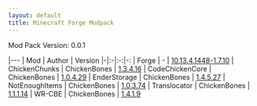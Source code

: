 ```yaml
---
layout: default
title: Minecraft Forge Modpack
---
```

Mod Pack Version: 0.0.1

|---
| Mod | Author | Version
|-|:-|:-:|-:
| Forge | - | [10.13.4.1448-1.7.10](http://files.minecraftforge.net/maven/net/minecraftforge/forge/index_1.7.10.html)
| ChickenChunks | ChickenBones | [1.3.4.16](http://www.minecraftforum.net/forums/mapping-and-modding/minecraft-mods/1279956-chickenbones-mods)
| CodeChickenCore | ChickenBones | [1.0.4.29]()
| EnderStorage | ChickenBones | [1.4.5.27]()
| NotEnoughItems | ChickenBones | [1.0.3.74]()
| Translocator | ChickenBones | [1.1.1.14]()
| WR-CBE | ChickenBones | [1.4.1.9]()
